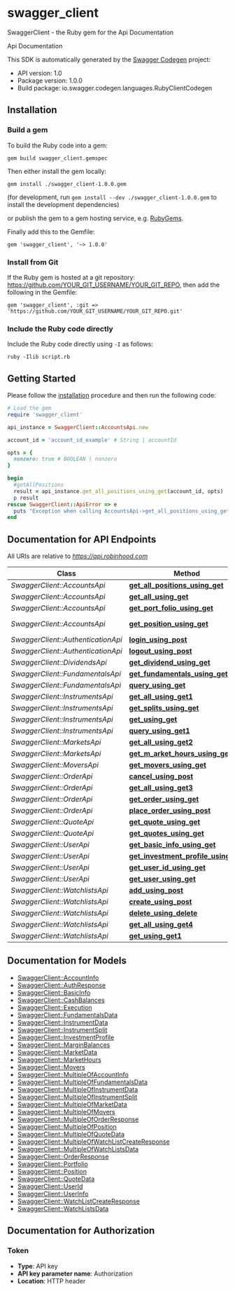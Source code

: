 # swagger_client

SwaggerClient - the Ruby gem for the Api Documentation

Api Documentation

This SDK is automatically generated by the [Swagger Codegen](https://github.com/swagger-api/swagger-codegen) project:

- API version: 1.0
- Package version: 1.0.0
- Build package: io.swagger.codegen.languages.RubyClientCodegen

## Installation

### Build a gem

To build the Ruby code into a gem:

```shell
gem build swagger_client.gemspec
```

Then either install the gem locally:

```shell
gem install ./swagger_client-1.0.0.gem
```
(for development, run `gem install --dev ./swagger_client-1.0.0.gem` to install the development dependencies)

or publish the gem to a gem hosting service, e.g. [RubyGems](https://rubygems.org/).

Finally add this to the Gemfile:

    gem 'swagger_client', '~> 1.0.0'

### Install from Git

If the Ruby gem is hosted at a git repository: https://github.com/YOUR_GIT_USERNAME/YOUR_GIT_REPO, then add the following in the Gemfile:

    gem 'swagger_client', :git => 'https://github.com/YOUR_GIT_USERNAME/YOUR_GIT_REPO.git'

### Include the Ruby code directly

Include the Ruby code directly using `-I` as follows:

```shell
ruby -Ilib script.rb
```

## Getting Started

Please follow the [installation](#installation) procedure and then run the following code:
```ruby
# Load the gem
require 'swagger_client'

api_instance = SwaggerClient::AccountsApi.new

account_id = 'account_id_example' # String | accountId

opts = { 
  nonzero: true # BOOLEAN | nonzero
}

begin
  #getAllPositions
  result = api_instance.get_all_positions_using_get(account_id, opts)
  p result
rescue SwaggerClient::ApiError => e
  puts "Exception when calling AccountsApi->get_all_positions_using_get: #{e}"
end

```

## Documentation for API Endpoints

All URIs are relative to *https://api.robinhood.com*

Class | Method | HTTP request | Description
------------ | ------------- | ------------- | -------------
*SwaggerClient::AccountsApi* | [**get_all_positions_using_get**](docs/AccountsApi.md#get_all_positions_using_get) | **GET** /accounts/{accountId}/positions/ | getAllPositions
*SwaggerClient::AccountsApi* | [**get_all_using_get**](docs/AccountsApi.md#get_all_using_get) | **GET** /accounts/ | getAll
*SwaggerClient::AccountsApi* | [**get_port_folio_using_get**](docs/AccountsApi.md#get_port_folio_using_get) | **GET** /accounts/{accountId}/portfolio/ | getPortFolio
*SwaggerClient::AccountsApi* | [**get_position_using_get**](docs/AccountsApi.md#get_position_using_get) | **GET** /accounts/{accountId}/positions/{positionId}/ | getPosition
*SwaggerClient::AuthenticationApi* | [**login_using_post**](docs/AuthenticationApi.md#login_using_post) | **POST** /api-token-auth/ | login
*SwaggerClient::AuthenticationApi* | [**logout_using_post**](docs/AuthenticationApi.md#logout_using_post) | **POST** /api-token-logout/ | logout
*SwaggerClient::DividendsApi* | [**get_dividend_using_get**](docs/DividendsApi.md#get_dividend_using_get) | **GET** /dividends/{id}/ | getDividend
*SwaggerClient::FundamentalsApi* | [**get_fundamentals_using_get**](docs/FundamentalsApi.md#get_fundamentals_using_get) | **GET** /fundamentals/{symbol}/ | getFundamentals
*SwaggerClient::FundamentalsApi* | [**query_using_get**](docs/FundamentalsApi.md#query_using_get) | **GET** /fundamentals/ | query
*SwaggerClient::InstrumentsApi* | [**get_all_using_get1**](docs/InstrumentsApi.md#get_all_using_get1) | **GET** /instruments | getAll
*SwaggerClient::InstrumentsApi* | [**get_splits_using_get**](docs/InstrumentsApi.md#get_splits_using_get) | **GET** /instruments/{instrument_id}/splits/ | getSplits
*SwaggerClient::InstrumentsApi* | [**get_using_get**](docs/InstrumentsApi.md#get_using_get) | **GET** /instruments/{instrument_id}/ | get
*SwaggerClient::InstrumentsApi* | [**query_using_get1**](docs/InstrumentsApi.md#query_using_get1) | **GET** /instruments/ | query
*SwaggerClient::MarketsApi* | [**get_all_using_get2**](docs/MarketsApi.md#get_all_using_get2) | **GET** /markets | getAll
*SwaggerClient::MarketsApi* | [**get_m_arket_hours_using_get**](docs/MarketsApi.md#get_m_arket_hours_using_get) | **GET** /markets/{mic}/hours/{date}/ | getMArketHours
*SwaggerClient::MoversApi* | [**get_movers_using_get**](docs/MoversApi.md#get_movers_using_get) | **GET** /midlands/movers/sp500/ | getMovers
*SwaggerClient::OrderApi* | [**cancel_using_post**](docs/OrderApi.md#cancel_using_post) | **POST** /orders/{order_id}/cancel/ | cancel
*SwaggerClient::OrderApi* | [**get_all_using_get3**](docs/OrderApi.md#get_all_using_get3) | **GET** /orders/ | getAll
*SwaggerClient::OrderApi* | [**get_order_using_get**](docs/OrderApi.md#get_order_using_get) | **GET** /orders/{order_id}/ | getOrder
*SwaggerClient::OrderApi* | [**place_order_using_post**](docs/OrderApi.md#place_order_using_post) | **POST** /orders/ | placeOrder
*SwaggerClient::QuoteApi* | [**get_quote_using_get**](docs/QuoteApi.md#get_quote_using_get) | **GET** /quotes/{symbol}/ | getQuote
*SwaggerClient::QuoteApi* | [**get_quotes_using_get**](docs/QuoteApi.md#get_quotes_using_get) | **GET** /quotes/ | getQuotes
*SwaggerClient::UserApi* | [**get_basic_info_using_get**](docs/UserApi.md#get_basic_info_using_get) | **GET** /user/basic_info/ | getBasicInfo
*SwaggerClient::UserApi* | [**get_investment_profile_using_get**](docs/UserApi.md#get_investment_profile_using_get) | **GET** /user/investment_profile/ | getInvestmentProfile
*SwaggerClient::UserApi* | [**get_user_id_using_get**](docs/UserApi.md#get_user_id_using_get) | **GET** /user/id/ | getUserId
*SwaggerClient::UserApi* | [**get_user_using_get**](docs/UserApi.md#get_user_using_get) | **GET** /user/ | getUser
*SwaggerClient::WatchlistsApi* | [**add_using_post**](docs/WatchlistsApi.md#add_using_post) | **POST** /watchlists/Default/bulk_add/ | add
*SwaggerClient::WatchlistsApi* | [**create_using_post**](docs/WatchlistsApi.md#create_using_post) | **POST** /watchlists/ | create
*SwaggerClient::WatchlistsApi* | [**delete_using_delete**](docs/WatchlistsApi.md#delete_using_delete) | **DELETE** /watchlists/{name}/{instrumentId} | delete
*SwaggerClient::WatchlistsApi* | [**get_all_using_get4**](docs/WatchlistsApi.md#get_all_using_get4) | **GET** /watchlists/ | getAll
*SwaggerClient::WatchlistsApi* | [**get_using_get1**](docs/WatchlistsApi.md#get_using_get1) | **GET** /watchlists/{name}/ | get


## Documentation for Models

 - [SwaggerClient::AccountInfo](docs/AccountInfo.md)
 - [SwaggerClient::AuthResponse](docs/AuthResponse.md)
 - [SwaggerClient::BasicInfo](docs/BasicInfo.md)
 - [SwaggerClient::CashBalances](docs/CashBalances.md)
 - [SwaggerClient::Execution](docs/Execution.md)
 - [SwaggerClient::FundamentalsData](docs/FundamentalsData.md)
 - [SwaggerClient::InstrumentData](docs/InstrumentData.md)
 - [SwaggerClient::InstrumentSplit](docs/InstrumentSplit.md)
 - [SwaggerClient::InvestmentProfile](docs/InvestmentProfile.md)
 - [SwaggerClient::MarginBalances](docs/MarginBalances.md)
 - [SwaggerClient::MarketData](docs/MarketData.md)
 - [SwaggerClient::MarketHours](docs/MarketHours.md)
 - [SwaggerClient::Movers](docs/Movers.md)
 - [SwaggerClient::MultipleOfAccountInfo](docs/MultipleOfAccountInfo.md)
 - [SwaggerClient::MultipleOfFundamentalsData](docs/MultipleOfFundamentalsData.md)
 - [SwaggerClient::MultipleOfInstrumentData](docs/MultipleOfInstrumentData.md)
 - [SwaggerClient::MultipleOfInstrumentSplit](docs/MultipleOfInstrumentSplit.md)
 - [SwaggerClient::MultipleOfMarketData](docs/MultipleOfMarketData.md)
 - [SwaggerClient::MultipleOfMovers](docs/MultipleOfMovers.md)
 - [SwaggerClient::MultipleOfOrderResponse](docs/MultipleOfOrderResponse.md)
 - [SwaggerClient::MultipleOfPosition](docs/MultipleOfPosition.md)
 - [SwaggerClient::MultipleOfQuoteData](docs/MultipleOfQuoteData.md)
 - [SwaggerClient::MultipleOfWatchListCreateResponse](docs/MultipleOfWatchListCreateResponse.md)
 - [SwaggerClient::MultipleOfWatchListsData](docs/MultipleOfWatchListsData.md)
 - [SwaggerClient::OrderResponse](docs/OrderResponse.md)
 - [SwaggerClient::Portfolio](docs/Portfolio.md)
 - [SwaggerClient::Position](docs/Position.md)
 - [SwaggerClient::QuoteData](docs/QuoteData.md)
 - [SwaggerClient::UserId](docs/UserId.md)
 - [SwaggerClient::UserInfo](docs/UserInfo.md)
 - [SwaggerClient::WatchListCreateResponse](docs/WatchListCreateResponse.md)
 - [SwaggerClient::WatchListsData](docs/WatchListsData.md)


## Documentation for Authorization


### Token

- **Type**: API key
- **API key parameter name**: Authorization
- **Location**: HTTP header

